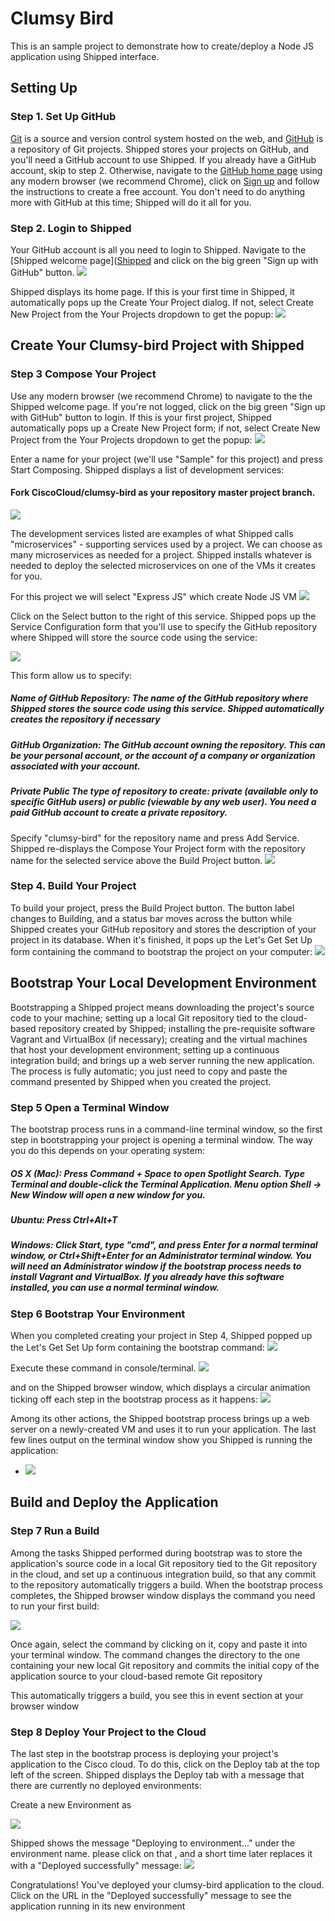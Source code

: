 Clumsy Bird
===========

This is an sample project to demonstrate how to create/deploy a Node JS application using Shipped interface.

## Setting Up
### Step 1. Set Up GitHub

[Git](https://git-scm.com/) is a source and version control system hosted on the web, and [GitHub](https://github.com/) is a repository of Git projects. Shipped stores your projects on GitHub, and you'll need a GitHub account to use Shipped. If you already have a GitHub account, skip to step 2. Otherwise, navigate to the [GitHub home page](https://github.com/) using any modern browser (we recommend Chrome), click on [Sign up](https://github.com/join) and follow the instructions to create a free account. You don't need to do anything more with GitHub at this time; Shipped will do it all for you.

### Step 2. Login to Shipped
Your GitHub account is all you need to login to Shipped. Navigate to the [Shipped welcome page]([Shipped](http://ciscocloud.github.io/) and click on the big green "Sign up with GitHub" button. 
![](https://github.com/CiscoCloud/clumsy-bird/blob/Deploy/images/welcome.png)

Shipped displays its home page. If this is your first time in Shipped, it automatically pops up the Create Your Project dialog. If not, select Create New Project from the Your Projects dropdown to get the popup:
![](https://github.com/CiscoCloud/clumsy-bird/blob/Deploy/images/createproject.png)

## Create Your Clumsy-bird Project with Shipped

### Step 3 Compose Your Project
Use any modern browser (we recommend Chrome) to navigate to the the Shipped welcome page. If you're not logged, click on the big green "Sign up with GitHub" button to login. If this is your first project, Shipped automatically pops up a Create New Project form; if not, select Create New Project from the Your Projects dropdown to get the popup:
![](https://github.com/CiscoCloud/clumsy-bird/blob/Deploy/images/createproject.png)

Enter a name for your project (we'll use "Sample" for this project) and press Start Composing. Shipped displays a list of development services:

#### Fork CiscoCloud/clumsy-bird as your repository master project branch.
![](https://github.com/CiscoCloud/clumsy-bird/blob/Deploy/images/fork.png)

The development services listed are examples of what Shipped calls "microservices" - supporting services used by a project. We can choose as many microservices as needed for a project. Shipped installs whatever is needed to deploy the selected microservices on one of the VMs it creates for you. 

For this project we will select "Express JS" which create Node JS VM
![](https://github.com/CiscoCloud/clumsy-bird/blob/Deploy/images/selectservice.png)

Click on the Select button to the right of this service. Shipped pops up the Service Configuration form that you'll use to specify the GitHub repository where Shipped will store the source code using the service:

![](https://github.com/CiscoCloud/clumsy-bird/blob/Deploy/images/selectrepo.png)


This form allow us to specify:

##### Name of GitHub Repository:	The name of the GitHub repository where Shipped stores the source code using this service. Shipped automatically creates the repository if necessary
##### GitHub Organization:	The GitHub account owning the repository. This can be your personal account, or the account of a company or organization associated with your account.
#####  Private Public	The type of repository to create: private (available only to specific GitHub users) or public (viewable by any web user). You need a paid GitHub account to create a private repository.
 
 Specify "clumsy-bird" for the repository name and press Add Service. Shipped re-displays the Compose Your Project form with the repository name for the selected service above the Build Project button.
![](https://github.com/CiscoCloud/clumsy-bird/blob/Deploy/images/buildproject.png)
 
### Step 4. Build Your Project

To build your project, press the Build Project button. The button label changes to Building, and a status bar moves across the button while Shipped creates your GitHub repository and stores the description of your project in its database. When it's finished, it pops up the Let's Get Set Up form containing the command to bootstrap the project on your computer:
![](https://github.com/CiscoCloud/clumsy-bird/blob/Deploy/images/buildlocal.png)

## Bootstrap Your Local Development Environment
Bootstrapping a Shipped project means downloading the project's source code to your machine; setting up a local Git repository tied to the cloud-based repository created by Shipped; installing the pre-requisite software Vagrant and VirtualBox (if necessary); creating and the virtual machines that host your development environment; setting up a continuous integration build; and brings up a web server running the new application. The process is fully automatic; you just need to copy and paste the command presented by Shipped when you created the project.

### Step 5 Open a Terminal Window

The bootstrap process runs in a command-line terminal window, so the first step in bootstrapping your project is opening a terminal window. The way you do this depends on your operating system:

##### OS X (Mac):	Press Command + Space to open Spotlight Search. Type Terminal and double-click the Terminal Application. Menu option Shell -> New Window will open a new window for you.
##### Ubuntu:	Press Ctrl+Alt+T
#####  Windows:	Click Start, type "cmd", and press Enter for a normal terminal window, or Ctrl+Shift+Enter for an Administrator terminal window. You will need an Administrator window if the bootstrap process needs to install Vagrant and VirtualBox. If you already have this software installed, you can use a normal terminal window.



### Step 6 Bootstrap Your Environment

When you completed creating your project in Step 4, Shipped popped up the Let's Get Set Up form containing the bootstrap command:
![](https://github.com/CiscoCloud/clumsy-bird/blob/Deploy/images/buildlocal.png)


Execute these command in console/terminal.
![](https://github.com/CiscoCloud/clumsy-bird/blob/Deploy/images/console.png)

and on the Shipped browser window, which displays a circular animation ticking off each step in the bootstrap process as it happens:
![](https://github.com/CiscoCloud/clumsy-bird/blob/Deploy/images/buildstatus.png)

Among its other actions, the Shipped bootstrap process brings up a web server on a newly-created VM and uses it to run your application. The last few lines output on the terminal window show you Shipped is running the application:
- ![](https://github.com/CiscoCloud/clumsy-bird/blob/Deploy/images/consoleout.PNG)


## Build and Deploy the Application

### Step 7 Run a Build

Among the tasks Shipped performed during bootstrap was to store the application's source code in a local Git repository tied to the Git repository in the cloud, and set up a continuous integration build, so that any commit to the repository automatically triggers a build. When the bootstrap process completes, the Shipped browser window displays the command you need to run your first build:

![](https://github.com/CiscoCloud/clumsy-bird/blob/Deploy/images/pushbuild.png)

Once again, select the command by clicking on it, copy and paste it into your terminal window. The command changes the directory to the one containing your new local Git repository and commits the initial copy of the application source to your cloud-based remote Git repository

This automatically triggers a build, you see this in event section at your browser window

### Step 8 Deploy Your Project to the Cloud

The last step in the bootstrap process is deploying your project's application to the Cisco cloud. To do this, click on the Deploy tab at the top left of the screen. Shipped displays the Deploy tab with a message that there are currently no deployed environments:

Create a new Environment as 

![](https://github.com/CiscoCloud/clumsy-bird/blob/Deploy/images/newenv.png)


Shipped shows the message "Deploying to environment..." under the environment name. please click on that , and a short time later replaces it with a "Deployed successfully" message:
![](https://github.com/CiscoCloud/clumsy-bird/blob/Deploy/images/deploy.png)


Congratulations! You've deployed your clumsy-bird application to the cloud. Click on the URL in the "Deployed successfully" message to see the application running in its new environment
